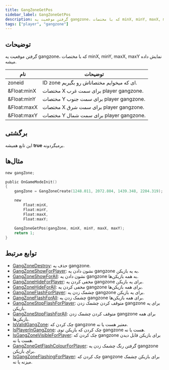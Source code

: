 ```yaml
---
title: GangZoneGetPos
sidebar_label: GangZoneGetPos
description: گرفتن موقعیت یه gangzone، که با مختصات minX, minY, maxX, maxY نمایش داده میشه
tags: ["player", "gangzone"]
---
```


<VersionWarn version='omp v1.1.0.2612' />

## توضیحات

گرفتن موقعیت یه gangzone، که با مختصات minX, minY, maxX, maxY نمایش داده میشه.

| نام         | توضیحات                                                        |
| ----------- | -------------------------------------------------------------- |
| zoneid      | ID zone ای که میخوایم مختصاتاش رو بگیریم.                        |
| &Float:minX | مختصات X برای سمت غرب player gangzone.                         |
| &Float:minY | مختصات Y برای سمت جنوب player gangzone.                        |
| &Float:maxX | مختصات X برای سمت شرق player gangzone.                         |
| &Float:maxY | مختصات Y برای سمت شمال player gangzone.                        |

## برگشتی

این تابع همیشه **true** برمیگردونه.

## مثال‌ها

```c
new gangZone;

public OnGameModeInit()
{
    gangZone = GangZoneCreate(1248.011, 2072.804, 1439.348, 2204.319);

    new 
        Float:minX,
        Float:minY,
        Float:maxX,
        Float:maxY;
    
    GangZoneGetPos(gangZone, minX, minY, maxX, maxY);
    return 1;
}
```

## توابع مرتبط

- [GangZoneDestroy](GangZoneDestroy): حذف یه gangzone.
- [GangZoneShowForPlayer](GangZoneShowForPlayer): نشون دادن یه gangzone به یه بازیکن.
- [GangZoneShowForAll](GangZoneShowForAll): نشون دادن یه gangzone به همه بازیکن‌ها.
- [GangZoneHideForPlayer](GangZoneHideForPlayer): مخفی کردن یه gangzone برای یه بازیکن.
- [GangZoneHideForAll](GangZoneHideForAll): مخفی کردن یه gangzone برای همه بازیکن‌ها.
- [GangZoneFlashForPlayer](GangZoneFlashForPlayer): چشمک زدن یه gangzone برای یه بازیکن.
- [GangZoneFlashForAll](GangZoneFlashForAll): چشمک زدن یه gangzone برای همه بازیکن‌ها.
- [GangZoneStopFlashForPlayer](GangZoneStopFlashForPlayer): متوقف کردن چشمک زدن gangzone برای یه بازیکن.
- [GangZoneStopFlashForAll](GangZoneStopFlashForAll): متوقف کردن چشمک زدن gangzone برای همه بازیکن‌ها.
- [IsValidGangZone](IsValidGangZone): چک کردن که gangzone معتبر هست یا نه.
- [IsPlayerInGangZone](IsPlayerInGangZone): چک کردن که بازیکن توی gangzone هست یا نه.
- [IsGangZoneVisibleForPlayer](IsGangZoneVisibleForPlayer): چک کردن که gangzone برای بازیکن قابل دیدن هست یا نه.
- [GangZoneGetFlashColourForPlayer](GangZoneGetFlashColourForPlayer): گرفتن رنگ چشمک زدن یه gangzone برای بازیکن.
- [IsGangZoneFlashingForPlayer](IsGangZoneFlashingForPlayer): چک کردن که gangzone برای بازیکن چشمک میزنه یا نه.